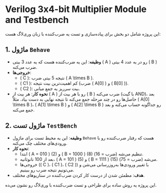 # Verilog 3x4-bit Multiplier Module and Testbench

این پروژه شامل دو بخش برای پیاده‌سازی و تست یه ضرب‌کننده با زبان وری‌لاگ هست:

## 1. ماژول `Behave`
- **وظیفه**: این یه ضرب‌کننده هست که یه عدد 3 بیتی \( A \) رو در یه عدد 4 بیتی \( B \) ضرب می‌کنه.
- **خروجی‌ها**:
  - \( C \): نتیجه 5 بیتی ضرب \( A \times B \).
  - \( C1 \): کم اهمیت‌ترین بیت نتیجه (ضرب \( A[0] \) و \( B[0] \)).
  - \( C2 \): بیت سرریز یه جمع میانی.
- **نحوه کار**: هر بیت از \( A \) رو با هر بیت از \( B \) ضرب می‌کنه (با گیت AND)، بعد حاصل‌ها رو در چند مرحله جمع می‌کنه تا نتیجه نهایی به دست بیاد. مثلاً \( A[0] \times B \)، \( A[1] \times B \) و \( A[2] \times B \) رو جداگونه حساب می‌کنه و بعد جمع می‌کنه.

## 2. ماژول تست `TestBench`
- **وظیفه**: این یه محیط تست برای ماژول `Behave` هست که رفتار ضرب‌کننده رو با ورودی‌های مختلف چک می‌کنه.
- **نحوه کار**:
  - ابتدا \( A = 010 \) (2) و \( B = 1000 \) (8) تنظیم می‌شه (ضرب = 16).
  - بعد از 100 نانوثانیه، \( A = 101 \) (5) و \( B = 1111 \) (15) می‌شه (ضرب = 75).
  - خروجی‌ها (\( C \)، \( C1 \)، \( C2 \)) با تغییر ورودی‌ها به‌روزرسانی می‌شن و می‌تونیم نتیجه ضرب رو ببینیم.
- **هدف**: مطمئن شدن از درست کار کردن ضرب‌کننده در سناریوهای مختلف.

این پروژه یه روش ساده برای طراحی و تست ضرب‌کننده با وری‌لاگ رو نشون می‌ده.